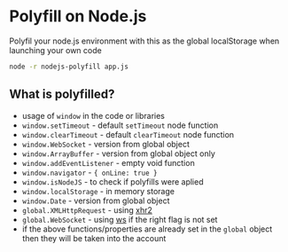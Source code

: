 # Polyfill on Node.js

Polyfil your node.js environment with this as the global localStorage when launching your own code

```sh
node -r nodejs-polyfill app.js
```

## What is polyfilled?

- usage of `window` in the code or libraries
- `window.setTimeout` - default `setTimeout` node function
- `window.clearTimeout` - default `clearTimeout` node function
- `window.WebSocket` - version from global object
- `window.ArrayBuffer` - version from global object only
- `window.addEventListener` - empty void function
- `window.navigator` - `{ onLine: true }`
- `window.isNodeJS` - to check if polyfills were aplied
- `window.localStorage` - in memory storage
- `window.Date` - version from global object
- `global.XMLHttpRequest` - using [xhr2](https://www.npmjs.com/package/xhr2)
- `global.WebSocket` - using [ws](https://www.npmjs.com/package/ws) if the right flag is not set
- if the above functions/properties are already set in the `global` object then they will be taken into the account
